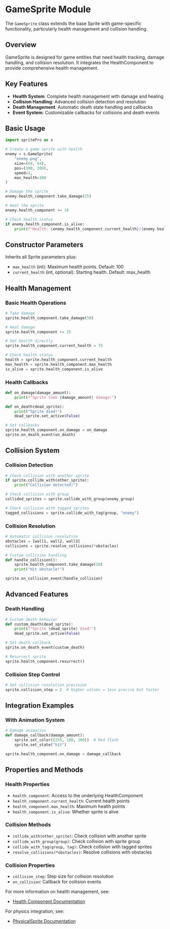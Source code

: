 # GameSprite Module

The `GameSprite` class extends the base Sprite with game-specific functionality, particularly health management and collision handling.

## Overview

GameSprite is designed for game entities that need health tracking, damage handling, and collision resolution. It integrates the HealthComponent to provide comprehensive health management.

## Key Features

- **Health System**: Complete health management with damage and healing
- **Collision Handling**: Advanced collision detection and resolution
- **Death Management**: Automatic death state handling and callbacks
- **Event System**: Customizable callbacks for collisions and death events

## Basic Usage

```python
import spritePro as s

# Create a game sprite with health
enemy = s.GameSprite(
    "enemy.png",
    size=(64, 64),
    pos=(300, 200),
    speed=3,
    max_health=100
)

# Damage the sprite
enemy.health_component.take_damage(25)

# Heal the sprite
enemy.health_component += 10

# Check health status
if enemy.health_component.is_alive:
    print(f"Health: {enemy.health_component.current_health}/{enemy.health_component.max_health}")
```

## Constructor Parameters

Inherits all Sprite parameters plus:
- `max_health` (int): Maximum health points. Default: 100
- `current_health` (int, optional): Starting health. Default: max_health

## Health Management

### Basic Health Operations
```python
# Take damage
sprite.health_component.take_damage(50)

# Heal damage
sprite.health_component += 25

# Set health directly
sprite.health_component.current_health = 75

# Check health status
health = sprite.health_component.current_health
max_health = sprite.health_component.max_health
is_alive = sprite.health_component.is_alive
```

### Health Callbacks
```python
def on_damage(damage_amount):
    print(f"Sprite took {damage_amount} damage!")

def on_death(dead_sprite):
    print("Sprite died!")
    dead_sprite.set_active(False)

# Set callbacks
sprite.health_component.on_damage = on_damage
sprite.on_death_event(on_death)
```

## Collision System

### Collision Detection
```python
# Check collision with another sprite
if sprite.collide_with(other_sprite):
    print("Collision detected!")

# Check collision with group
collided_sprites = sprite.collide_with_group(enemy_group)

# Check collision with tagged sprites
tagged_collisions = sprite.collide_with_tag(group, "enemy")
```

### Collision Resolution
```python
# Automatic collision resolution
obstacles = [wall1, wall2, wall3]
collisions = sprite.resolve_collisions(*obstacles)

# Custom collision handling
def handle_collision():
    sprite.health_component.take_damage(10)
    print("Hit obstacle!")

sprite.on_collision_event(handle_collision)
```

## Advanced Features

### Death Handling
```python
# Custom death behavior
def custom_death(dead_sprite):
    print(f"Sprite {dead_sprite} died!")
    dead_sprite.set_active(False)

# Set death callback
sprite.on_death_event(custom_death)

# Resurrect sprite
sprite.health_component.resurrect()
```

### Collision Step Control
```python
# Set collision resolution precision
sprite.collision_step = 2  # Higher values = less precise but faster
```

## Integration Examples

### With Animation System
```python
# Damage animation
def damage_callback(damage_amount):
    sprite.set_color((255, 100, 100))  # Red flash
    sprite.set_state("hit")

sprite.health_component.on_damage = damage_callback
```

## Properties and Methods

### Health Properties
- `health_component`: Access to the underlying HealthComponent
- `health_component.current_health`: Current health points
- `health_component.max_health`: Maximum health points
- `health_component.is_alive`: Whether sprite is alive

### Collision Methods
- `collide_with(other_sprite)`: Check collision with another sprite
- `collide_with_group(group)`: Check collision with sprite group
- `collide_with_tag(group, tag)`: Check collision with tagged sprites
- `resolve_collisions(*obstacles)`: Resolve collisions with obstacles

### Collision Properties
- `collision_step`: Step size for collision resolution
- `on_collision`: Callback for collision events

For more information on health management, see:
- [Health Component Documentation](health.md)

For physics integration, see:
- [PhysicalSprite Documentation](physicSprite.md)